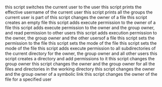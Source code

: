 this script switches the current user to the user
this script  prints the effective username of the current user
this script prints all the groups the current user is part of
this script changes the owner of a file
this script creates an empty file
this script adds execute permission to the owner of a file
this script adds execute permission to the owner and the group owner, and read permission to other users
this script adds execution permission to the owner, the group owner and the other usersof a file
this script sets the permission to the file
this script sets the mode of the file
this script sets the mode of the file
this script adds execute permission to all subdirectories of the current directory for the owner, the group owner and all other users
this script creates a directory and add permissions to it
this script changes the group owner
this script changes the owner and the group owner for all the files and directories in the working directory
this script changes the owner and the group owner of a symbolic link
this script changes the owner of the file for a specified user
